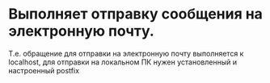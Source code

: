# Выполняет отправку сообщения на электронную почту.
Т.е. обращение для отправки на электронную почту выполняется к localhost, для отправки на локальном ПК нужен установленный и настроенный postfix
